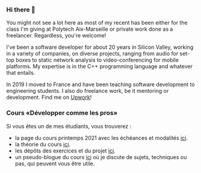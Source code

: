 ### Hi there 👋

You might not see a lot here as most of my recent has been either for the class I'm giving at Polytech Aix-Marseille or private work done as a freelancer.
Regardless, you're welcome!

I've been a software developer for about 20 years in Silicon Valley, working in a variety of companies, on diverse projects, ranging from audio for set-top boxes to static network analysis to video-conferencing for mobile platforms. My expertise is in the C++ programming language and whatever that entails.

In 2019 I moved to France and have been teaching software development to engineering students. I also do freelance work, be it mentoring or development. Find me on [Upwork](https://www.upwork.com/freelancers/~01efbb23b00a2701f8)!

### Cours «Développer comme les pros»

Si vous êtes un de mes étudiants, vous trouverez :
  - la page du cours printemps 2021 avec les échéances et modalités [ici](https://amu-devcommelespros-2021.github.io/).
  - la théorie du cours [ici](https://devcommelespros.github.io/CoursMagistral/).
  - les dépôts des exercices et du projet [ici](https://github.com/Amu-DevCommeLesPros-2021).
  - un pseudo-blogue du cours [ici](https://devcommelespros.github.io/) où je discute de sujets, techniques ou pas, qui peuvent vous être utile.
